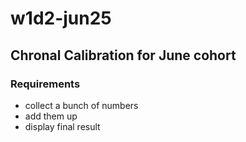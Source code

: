 # w1d2-jun25
## Chronal Calibration for June cohort

### Requirements
- collect a bunch of numbers
- add them up
- display final result

